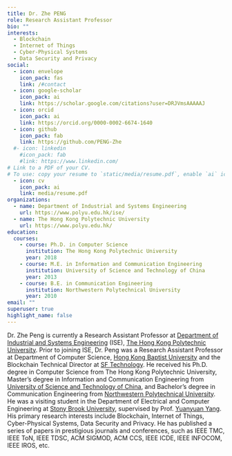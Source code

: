 ```yaml
---
title: Dr. Zhe PENG
role: Research Assistant Professor
bio: ""
interests:
  - Blockchain
  - Internet of Things
  - Cyber-Physical Systems
  - Data Security and Privacy
social:
  - icon: envelope
    icon_pack: fas
    link: /#contact
  - icon: google-scholar
    icon_pack: ai
    link: https://scholar.google.com/citations?user=DRJVmsAAAAAJ
  - icon: orcid
    icon_pack: ai
    link: https://orcid.org/0000-0002-6674-1640
  - icon: github
    icon_pack: fab
    link: https://github.com/PENG-Zhe
  #- icon: linkedin
    #icon_pack: fab
    #link: https://www.linkedin.com/
# Link to a PDF of your CV.
# To use: copy your resume to `static/media/resume.pdf`, enable `ai` icons in `params.toml`, and uncomment the lines below.
  - icon: cv
    icon_pack: ai
    link: media/resume.pdf
organizations:
  - name: Department of Industrial and Systems Engineering
    url: https://www.polyu.edu.hk/ise/
  - name: The Hong Kong Polytechnic University
    url: https://www.polyu.edu.hk/
education:
  courses:
    - course: Ph.D. in Computer Science
      institution: The Hong Kong Polytechnic University
      year: 2018
    - course: M.E. in Information and Communication Engineering
      institution: University of Science and Technology of China
      year: 2013
    - course: B.E. in Communication Engineering
      institution: Northwestern Polytechnical University
      year: 2010
email: ""
superuser: true
highlight_name: false
---
```

Dr. Zhe Peng is currently a Research Assistant Professor at [Department of Industrial and Systems Engineering](https://www.polyu.edu.hk/ise/) (ISE), [The Hong Kong Polytechnic University](https://www.polyu.edu.hk/). Prior to joining ISE, Dr. Peng was a Research Assistant Professor at Department of Computer Science, [Hong Kong Baptist University](https://www.hkbu.edu.hk) and the Blockchain Technical Director at [SF Technology](https://www.sf-tech.com.cn). He received his Ph.D. degree in Computer Science from The Hong Kong Polytechnic University, Master’s degree in Information and Communication Engineering from [University of Science and Technology of China](https://www.ustc.edu.cn), and Bachelor’s degree in Communication Engineering from [Northwestern Polytechnical University](https://www.nwpu.edu.cn/index.htm). He was a visiting student in the Department of Electrical and Computer Engineering at [Stony Brook University](https://www.stonybrook.edu), supervised by Prof. [Yuanyuan Yang](https://www.ece.stonybrook.edu/~yang/). His primary research interests include Blockchain, Internet of Things, Cyber-Physical Systems, Data Security and Privacy. He has published a series of papers in prestigious journals and conferences, such as IEEE TMC, IEEE ToN, IEEE TDSC, ACM SIGMOD, ACM CCS, IEEE ICDE, IEEE INFOCOM, IEEE IROS, etc.

